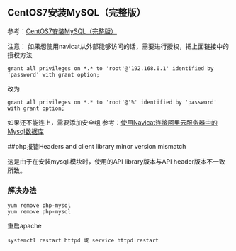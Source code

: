 ## CentOS7安装MySQL（完整版）

参考：[CentOS7安装MySQL（完整版）](https://blog.csdn.net/qq_36582604/article/details/80526287)

注意：
如果想使用navicat从外部能够访问的话，需要进行授权，把上面链接中的授权方法

```
grant all privileges on *.* to 'root'@'192.168.0.1' identified by 'password' with grant option;
```
改为
```
grant all privileges on *.* to 'root'@'%' identified by 'password' with grant option;
```
如果还不能连上，需要添加安全组
参考：[使用Navicat连接阿里云服务器中的Mysql数据库](https://blog.csdn.net/kaifaxiaoliu/article/details/80403736)

##php报错Headers and client library minor version mismatch

这是由于在安装mysqli模块时，使用的API library版本与API header版本不一致所致。

### 解决办法
```
yum remove php-mysql
yum remove php-mysql
```
重启apache
```
systemctl restart httpd 或 service httpd restart
```
